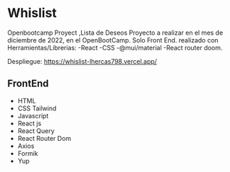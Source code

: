 # Whislist
Openbootcamp Proyect ,Lista de Deseos
Proyecto a realizar en el mes de diciembre de 2022, en el OpenBootCamp.
Solo Front End.
realizado con Herramientas/Librerias:
-React 
-CSS
-@mui/material
-React router doom.

Despliegue:
https://whislist-lhercas798.vercel.app/
## FrontEnd
- HTML
- CSS Tailwind
- Javascript
- React js
- React Query
- React Router Dom
- Axios
- Formik
- Yup
